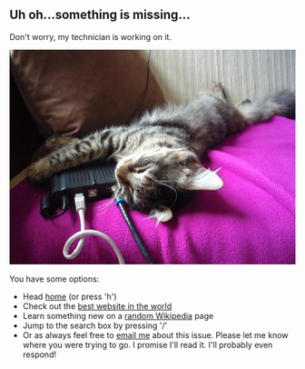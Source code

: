 Uh oh...something is missing...
----------------

Don't worry, my technician is working on it.
	

![Technician cat](/images/404.jpg)
	
You have some options:

+ Head [home](http://smileykeith.com/) (or press 'h')
+ Check out the [best website in the world](http://calvinandhobbesgifs.tumblr.com)
+ Learn something new on a [random Wikipedia](http://en.wikipedia.org/wiki/Special:Random) page
+ Jump to the search box by pressing '/'
+ Or as always feel free to <a href="&#x6d;&#97;&#105;&#108;&#x74;&#111;&#58;&#x6b;&#x65;&#x69;&#116;&#x68;&#x62;&#115;&#109;&#105;&#108;&#x65;&#x79;&#64;&#103;&#109;&#97;&#x69;&#x6c;&#46;&#99;&#111;&#109;">email me</a> about this issue. Please let me know where you were trying to go. I promise I'll read it. I'll probably even respond!

